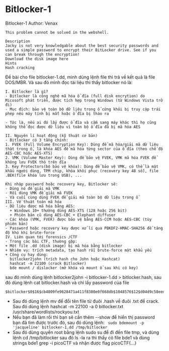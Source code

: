 # Bitlocker-1
Bitlocker-1
Author: Venax
```
This problem cannot be solved in the webshell.

Description
Jacky is not very knowledgable about the best security passwords and used a simple password to encrypt their BitLocker drive. See if you can break through the encryption!
Download the disk image here
Hints 
Hash cracking
```

Đề bài cho file bitlocker-1.dd, mình dùng lệnh file thì trả về kết quả là file DOS/MBR. Và sau đó mình đọc tài liệu thì thấy bitlocker nó là:
```
I. Bitlocker là gì?
- Bitlocker là công nghệ mã hóa ổ đĩa (full disk encrytion) do Micosoft phát triển, được tích hợp trong Windows (từ Windows Vista trở đi)
- Mục đích: bảo vệ toàn bộ dữ liệu trong ổ cứng khỏi bị truy cập trái phép nếu máy tính bị mất hoặc ổ đĩa bị tháo ra

- Tức là, nếu ai đó lấy được ổ đĩa và cắm sang máy khác thì họ cũng không thể đọc được dữ liệu vì toàn bộ ổ đĩa đã bị mã hóa AES

II. Nguyên lí hoạt động (kỹ thuật cơ bản)
- Bitlocker có 3 tầng chính:
1. FVEK (Full Volume Encryption Key): Dùng để mã hóa/giải mã dữ liệu thật trong ổ, là khóa AES để mã hóa từng sector của ổ đĩa (theo chế độ AES-CBC hoặc AES-XTS)
2. VMK (Volume Master Key): Dùng để bảo vệ FVEK, VMK mã hóa FVEK để không lưu FVEK thô trên đĩa
3. Key Protectors(bộ bảo vệ khóa): Dùng để bảo vệ VMK, có thể là mật khẩu người dùng, TPM chip, khóa khôi phục (recovery key 48 số), file .BEK(file khóa lưu trong USB), ...

Khi nhập password hoặc recovery key, Bitlocker sẽ:
- Dùng nó để giải mã VMK
- Rồi dùng VMK để giải mã FVEK
- Và cuối cùng dùng FVEK để giải mã toàn bộ dữ liệu trong ổ
III. Về thuật toán mã hóa
- Dữ liệu được mã hóa bằng AES:
  + Windows 10+ thường dùng AES-XTS (128 hoặc 256 bit)
  + Phiên bản cũ dùng AES-CBC + Elephant diffuser
- Các khóa (VMK, FVEK) được bảo vệ bằng AES-CCM hoặc AES-CBC (tùy phiên bản)
- Password hoặc recovery key được xử lí qua PBKDF2-HMAC-SHA256 để tăng độ khó khi brute-force
IV. Liên quan tới forensics /CTF
- Trong các bài CTF, thường gặp:
+ Một file .dd (disk image) bị mã hóa bằng bitlocker
+ Nhiệm vụ: trích metadata, tạo hash rồi brute-force mật khẩu yếu
+ Công cụ hay dùng:
  bitlocker2john (trích hash cho John hoặc Hashcat)
  hashcat -m 22100 (crack Bitlocker)
  bde mount / dislocker (mở khóa và mount ổ sau khi có key)
``` 
sau đó mình dùng lệnh bitlocker2john -i bitlocker-1.dd > bitlocker.hash, sau đó dùng lệnh cat bitlocker.hash và chỉ lấy password của file
```
$bitlocker$0$16$cb4809fe9628471a411f8380e0f668db$1048576$12$d04d9c58eed6da010a000000$60$68156e51e53f0a01c076a32ba2b2999afffce8530fbe5d84b4c19ac71f6c79375b87d40c2d871ed2b7b5559d71ba31b6779c6f41412fd6869442d66d
```
- Sau đó dùng lệnh mv để đổi tên file từ đuôi .hash về đuôi .txt để crack. Sau đó dùng lệnh hashcat -m 22100 -a 0 bitlocker.txt /usr/share/wordlists/rockyou.txt
- Nếu bạn đã làm rồi thì bạn sẽ cần thêm --show để hiển thị password bạn đã tìm được trước đó, sau đó dùng lệnh:
``` sudo bdemount -p 'jacqueline' bitlocker-1.dd /tmp/bitlocker```
- Sau đó dùng quyền root bằng lệnh sudo su để đi đến file tmp, và dùng lệnh cd /tmp/bitlocker sau đó ls -la ra thì thấy có file bde1 và dùng strings bde1 grep -i picoCTF
và nhận được flag
picoCTF{...}

